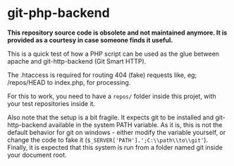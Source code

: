 git-php-backend
===============

**This repository source code is obsolete and not maintained anymore. It is provided as a courtesy in case someone finds it useful.**

This is a quick test of how a PHP script can be  used as the glue between apache and git-http-backend (Git Smart HTTP).

The .htaccess is required for routing 404 (fake) requests like, eg; /repos/HEAD to index.php, for processing.

For this to work, you need to have a `repos/` folder inside this projet, with your test repositories inside it.

Also note that the setup is a bit fragile. It expects git to be installed and git-http-backend available in the system PATH variable. As it is, this is not the default behavior for git on windows - either modify the variable yourself, or change the code to fake it (`$_SERVER['PATH'].';C:\\path\\to\\git'`).
Finally, it is expected that this system is run from a folder named git inside your document root.
